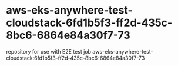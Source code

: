 # aws-eks-anywhere-test-cloudstack-6fd1b5f3-ff2d-435c-8bc6-6864e84a30f7-73
repository for use with E2E test job aws-eks-anywhere-test-cloudstack:6fd1b5f3-ff2d-435c-8bc6-6864e84a30f7-73
